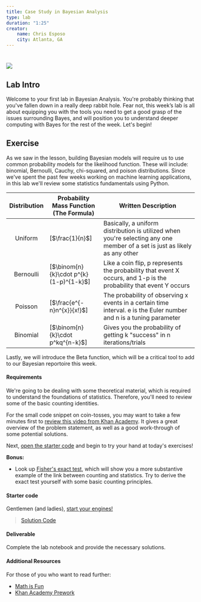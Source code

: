 ```yaml
---
title: Case Study in Bayesian Analysis
type: lab
duration: "1:25"
creator:
    name: Chris Esposo
    city: Atlanta, GA
---
```


# ![](https://ga-dash.s3.amazonaws.com/production/assets/logo-9f88ae6c9c3871690e33280fcf557f33.png) 

## Lab Intro

Welcome to your first lab in Bayesian Analysis. You're probably thinking that you've fallen down in a really deep rabbit hole. Fear not, this week’s lab is all about equipping you with the tools you need to get a good grasp of the issues surrounding Bayes, and will position you to understand deeper computing with Bayes for the rest of the week. Let's begin!

## Exercise

As we saw in the lesson, building Bayesian models will require us to use common probability models for the likelihood function. These will include: binomial, Bernoulli, Cauchy, chi-squared, and poison distributions. Since we've spent the past few weeks working on  machine learning applications, in this lab we'll review some statistics fundamentals using Python. 


|     Distribution  | Probability Mass Function (The Formula)  | Written Description 
|:-:|---|---|
| Uniform  | [$\frac{1}{n}$] |  Basically, a uniform distribution is utilized when you're selecting any one member of a set is just as likely as any other  |
| Bernoulli   | [$\binom{n}{k}\cdot p^{k}(1-p)^{1-k}$]  | Like a coin flip, p represents the probability that event X occurs, and 1-p is the probability that event Y occurs  |
| Poisson | [$\frac{e^{-n}n^{x}}{x!}$] | The probability of observing x events in a certain time interval. e is the Euler number and n is a tuning parameter |
| Binomial  | [$\binom{n}{k}\cdot p^kq^{n-k}$] | Gives you the probability of getting k "success" in n iterations/trials


Lastly, we will introduce the Beta function, which will be a critical tool to add to our Bayesian reportoire this week.

 
#### Requirements
We're going to be dealing with some theoretical material, which is required to understand the foundations of statistics. Therefore, you'll need to review some of the basic counting identities. 

For the small code snippet on coin-tosses, you may want to take a few minutes first to [review this video from Khan Academy](https://www.khanacademy.org/math/ab-sixth-grade-math/al-statistics-probability/al-probability/v/coin-flipping-example). It gives a great overview of the problem statement, as well as a good work-through of some potential solutions. 

Next, [open the starter code](./w8-1.2-starter.ipynb) and begin to try your hand at today's exercises!

**Bonus:**
- Look up [Fisher's exact test](https://en.wikipedia.org/wiki/Fisher%27s_exact_test), which will show you a more substantive example of the link between counting and statistics. Try to derive the exact test yourself with some basic counting principles. 

#### Starter code

Gentlemen (and ladies), [start your engines!](./w8-1.2-starter.ipynb)

> [Solution Code](./w8-1.2-solutions.ipynb)

#### Deliverable

Complete the lab notebook and provide the necessary solutions.

#### Additional Resources 

For those of you who want to read further: 

- [Math is Fun](http://www.mathsisfun.com/data/basic-counting-principle.html)
- [Khan Academy Prework](https://www.khanacademy.org/math/probability/statistics-inferential/margin-of-error/v/mean-and-variance-of-bernoulli-distribution-example)
